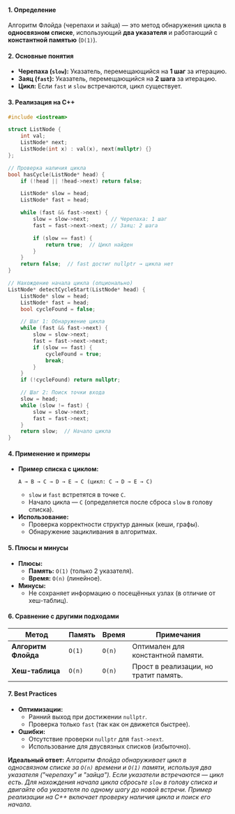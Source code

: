 #### **1. Определение**  
Алгоритм Флойда (черепахи и зайца) — это метод обнаружения цикла в **односвязном списке**, использующий **два указателя** и работающий с **константной памятью** (`O(1)`).  

#### **2. Основные понятия**  
- **Черепаха (`slow`):** Указатель, перемещающийся на **1 шаг** за итерацию.  
- **Заяц (`fast`):** Указатель, перемещающийся на **2 шага** за итерацию.  
- **Цикл:** Если `fast` и `slow` встречаются, цикл существует.  

#### **3. Реализация на C++**  
```cpp
#include <iostream>

struct ListNode {
    int val;
    ListNode* next;
    ListNode(int x) : val(x), next(nullptr) {}
};

// Проверка наличия цикла
bool hasCycle(ListNode* head) {
    if (!head || !head->next) return false;

    ListNode* slow = head;
    ListNode* fast = head;

    while (fast && fast->next) {
        slow = slow->next;       // Черепаха: 1 шаг
        fast = fast->next->next; // Заяц: 2 шага

        if (slow == fast) {
            return true;  // Цикл найден
        }
    }
    return false;  // fast достиг nullptr → цикла нет
}

// Нахождение начала цикла (опционально)
ListNode* detectCycleStart(ListNode* head) {
    ListNode* slow = head;
    ListNode* fast = head;
    bool cycleFound = false;

    // Шаг 1: Обнаружение цикла
    while (fast && fast->next) {
        slow = slow->next;
        fast = fast->next->next;
        if (slow == fast) {
            cycleFound = true;
            break;
        }
    }
    if (!cycleFound) return nullptr;

    // Шаг 2: Поиск точки входа
    slow = head;
    while (slow != fast) {
        slow = slow->next;
        fast = fast->next;
    }
    return slow;  // Начало цикла
}
```

#### **4. Применение и примеры**  
- **Пример списка с циклом:**  
  ```
  A → B → C → D → E → C (цикл: C → D → E → C)
  ```
  - `slow` и `fast` встретятся в точке `C`.  
  - Начало цикла — `C` (определяется после сброса `slow` в голову списка).  
- **Использование:**  
  - Проверка корректности структур данных (кеши, графы).  
  - Обнаружение зацикливания в алгоритмах.  

#### **5. Плюсы и минусы**  
- **Плюсы:**  
  - **Память:** `O(1)` (только 2 указателя).  
  - **Время:** `O(n)` (линейное).  
- **Минусы:**  
  - Не сохраняет информацию о посещённых узлах (в отличие от хеш-таблиц).  

#### **6. Сравнение с другими подходами**  
| **Метод**           | **Память** | **Время** | **Примечания**                        |
| ------------------- | ---------- | --------- | ------------------------------------- |
| **Алгоритм Флойда** | `O(1)`     | `O(n)`    | Оптимален для константной памяти.     |
| **Хеш-таблица**     | `O(n)`     | `O(n)`    | Прост в реализации, но тратит память. |

#### **7. Best Practices**  
- **Оптимизации:**  
  - Ранний выход при достижении `nullptr`.  
  - Проверка только `fast` (так как он движется быстрее).  
- **Ошибки:**  
  - Отсутствие проверки `nullptr` для `fast->next`.  
  - Использование для двусвязных списков (избыточно).  

**Идеальный ответ:**
_Алгоритм Флойда обнаруживает цикл в односвязном списке за `O(n)` времени и `O(1)` памяти, используя два указателя ("черепаху" и "зайца"). Если указатели встречаются — цикл есть. Для нахождения начала цикла сбросьте `slow` в голову списка и двигайте оба указателя по одному шагу до новой встречи. Пример реализации на C++ включает проверку наличия цикла и поиск его начала._